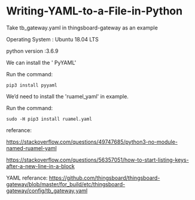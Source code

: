 # Writing-YAML-to-a-File-in-Python
Take tb_gateway.yaml in thingsboard-gateway as an example


Operating System   : Ubuntu 18.04 LTS

python version :3.6.9

We can install the ' PyYAML'

Run the command:

    pip3 install pyyaml

We’d need to install the 'ruamel_yaml' in example. 

Run the command:
    
    sudo -H pip3 install ruamel.yaml 

referance:

https://stackoverflow.com/questions/49747685/python3-no-module-named-ruamel-yaml

https://stackoverflow.com/questions/56357051/how-to-start-listing-keys-after-a-new-line-in-a-block

YAML referance:
https://github.com/thingsboard/thingsboard-gateway/blob/master/for_build/etc/thingsboard-gateway/config/tb_gateway.yaml
